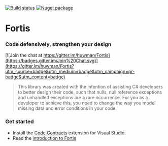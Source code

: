 [![Build status](https://ci.appveyor.com/api/projects/status/iem6eyu2p1i9x0i2/branch/master?svg=true)](https://ci.appveyor.com/project/HuwSimpson/fortis/branch/master)
[![Nuget package](https://img.shields.io/badge/nuget-Fortis%20C%23-blue.svg)](https://www.nuget.org/packages/Fortis.CSharp)
# Fortis 
### Code defensively, strengthen your design

[![Join the chat at https://gitter.im/huwman/Fortis](https://badges.gitter.im/Join%20Chat.svg)](https://gitter.im/huwman/Fortis?utm_source=badge&utm_medium=badge&utm_campaign=pr-badge&utm_content=badge)

> This library was created with the intention of assisting C# developers to better design their code, such that nulls, null reference exceptions and unhandled exceptions are a rare occurrence. For you as a developer to achieve this, you need to change the way you model missing data and error conditions in your code.

### Get started
* Install the [Code Contracts](https://visualstudiogallery.msdn.microsoft.com/1ec7db13-3363-46c9-851f-1ce455f66970) extension for Visual Studio.
* Read the [introduction to Fortis](http://huwman.github.io/Fortis/2015/07/24/introduction.html)
